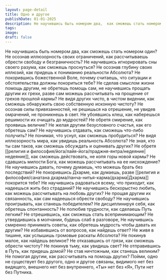 ```yaml
---
layout: page-detail
title: Одно и другое
publishDate: 01-01-2025
description: Не научившись быть номером два,  как сможешь стать номером один? Не осознав иллюзорность своих ограничений,  как рассчитываешь обрести свободу и безграничность? Не научившись игнорировать сны своего разума,  как сможешь проснуться?
tags:
image:
draft: false
---
```

Не научившись быть номером два,  как сможешь стать номером один? Не осознав иллюзорность своих ограничений,  как рассчитываешь обрести свободу и безграничность? Не научившись игнорировать сны своего разума,  как сможешь проснуться? Не осознав глубину своих иллюзий,  как придешь к пониманию реальности Абсолюта? Не покорившись божественной Воле,  почему считаешь, что ситуации и обстоятельства  должны покориться тебе? Не сделав смыслом жизни помощь другим, не обретешь помощь сам,  не научившись прощать другим их грехи,  разве сам можешь рассчитывать на прощение  от грехов прошлой кармы? Не видя других чисто, в чистом видении,  как сможешь обнаружить свою собственную исконную чистоту? Не осознав силы привязанностей,  не решишься на отрешение,  не увидев омрачений, не проникнешь в свет. Не убоявшись клеш,  как наберешься решимости их очищать до мудростей? Не обретя смирение,  как проявишь величие? Не желая другим безусловного счастья,  как его обретешь сам? Не научившись отдавать,  как сможешь что-либо получить? Не понимая, что уснул,  как сможешь пробудиться? Не видя иллюзорность мира,  как увидишь реальность Абсолюта? Не зная, кто ты сам таков,  как сможешь обсуждать и оценивать других? Не обретя [[религия и философия/йога/лайя-йога/праджня-янтра/недеяние|недеяние]],  как сможешь действовать, не копя горы новой кармы? Не сдавшись милости Бога,  как можешь рассчитывать на ее нисхождение? Не научившись давать,  почему думаешь, что можешь брать без последствий? Не покорившись Дхарме,  как думаешь, разве [[религия и философия/санатана дхарма/панча-нитья-карма/дхарма|Дхарма]] покорится тебе? Не научившись радоваться всему, что приходит,  как надеешься жить без страданий? Не научившись бескорыстно любить,  как можешь рассчитывать на любовь других? Не прощая другим их связанность,  как сам надеешься обрести свободу? Не научившись проигрывать,  как станешь победителем? Не дисциплинируя себя,  как обретешь спонтанность? Не полюбив трудности,  как сделаешь Путь легким? Не отрешившись,  как сможешь стать всепринимающим? Не утвердившись в молчании,  будешь слаб в разговоре, Не научившись смиренно принимать советы,  как обретешь мудрость чтобы давать их другим? Не избавившись от вопросов, как найдешь ответ?  Не живя в тишине, как услышишь громовые раскаты Абсолюта? Не покинув малое, как найдешь великое?  Не отказавшись от грязи, как сможешь обрести чистоту? Не покинув тьму, как увидишь свет?  Не отправившись в Путь, как придешь домой? Не став ничтожным, как станешь великим?  Не помогая другим, как рассчитывать на помощь других? Пойми, одно не существует без другого,  одно и другое связаны,  видимого нет без видящего, внешнего нет без внутреннего,  «Ты» нет без «Я»,  Пути нет без Путника.
  
